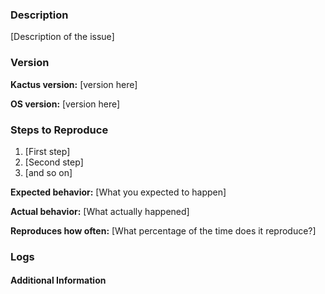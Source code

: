 <!--

Have you read Kactus's Code of Conduct? By filing an Issue, you are
expected to comply with it, including treating everyone with respect:

https://github.com/kactus-io/kactus/blob/master/CODE_OF_CONDUCT.md

-->

<!--

Are you encountering an issue where the “Minimize” tooltip stays visible
when you click the minimize button in the window? If so, that is an issue
with Electron, the framework the app uses. Please subscribe to the issue
at this link for updates on the issue:

https://github.com/electron/electron/issues/9943

-->

<!--

Please summarize the issue in the title, and then use the template below to
fill out the details so we can reproduce the issue on our end.

-->

### Description

[Description of the issue]

### Version

<!--

What version of Kactus are you running? This is displayed under the
`About Kactus` menu item. If you are running from source, include
the commit by running `git rev-parse HEAD` from your local repository.

-->

**Kactus version:** [version here]

<!--

The operating system you are running on may also help with reproducing the
issue:

 - If you are on macOS, launch `About This Mac` and write down the OS version
   listed.
 - If you are on Windows, open `Command Prompt` and attach the output of this
   command: `cmd /c ver`

-->

**OS version:** [version here]

### Steps to Reproduce

1. [First step]
1. [Second step]
1. [and so on]

<!--

If the issue involves a specific public repository, including the information
about that repository will make it is easier to recreate the issue.

If you think screenshots or a GIF recording will help demonstrate the issue
better, feel free to add them here.

-->

**Expected behavior:** [What you expected to happen]

**Actual behavior:** [What actually happened]

**Reproduces how often:** [What percentage of the time does it reproduce?]

### Logs

<!--

There may be some relevant information in log files generated by Kactus:

 - If you are on macOS, attach the most recent log file from:
   `~/Library/Application Support/Kactus/logs/*.kactus.production.log`
 - If you are on Windows, attach the most recent log file from:
   `%APPDATA%\Kactus\logs\*.kactus.production.log`

The log files are organized by date, so see if anything was generated for
today's date.

-->

#### Additional Information

<!--

Any additional information, configuration or data that might be necessary to
reproduce the issue.

If you are dealing with a performance issue or regression, attaching a
[Timeline profile](https://github.com/kactus-io/kactus/blob/master/docs/contributing/timeline-profile.md)
of the task will help the developers understand the runtime behaviour of the
application on your machine.

-->
